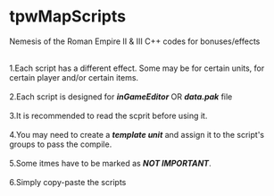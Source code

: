 # tpwMapScripts
Nemesis of the Roman Empire II &amp; III C++ codes for bonuses/effects

<br>1.Each script has a different effect. Some may be for certain units, for certain player and/or certain items.</br>
<br>2.Each script is designed for ***inGameEditor*** OR ***data.pak*** file</br>
<br>3.It is recommended to read the scprit before using it.</br>
<br>4.You may need to create a ***template unit*** and assign it to the script's groups to pass the compile.</br>
<br>5.Some itmes have to be marked as ***NOT IMPORTANT***.</br>
<br>6.Simply copy-paste the scripts</br>

